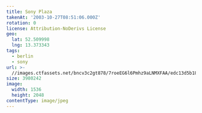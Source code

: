 ```yaml
---
title: Sony Plaza
takenAt: '2003-10-27T08:51:06.000Z'
rotation: 0
license: Attribution-NoDerivs License
geo:
  lat: 52.509998
  lng: 13.373343
tags:
  - berlin
  - sony
url: >-
  //images.ctfassets.net/bncv3c2gt878/7roeEG6l6Pmhz9aLNMXFAA/edc13d5b18e1f8ad4df975ea3c6dd8c5/sony-plaza_4318809668_o
size: 3980242
image:
  width: 1536
  height: 2048
contentType: image/jpeg
---
```


